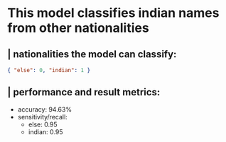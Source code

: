 
# This model classifies indian names from other nationalities


## | nationalities the model can classify:
```json
{ "else": 0, "indian": 1 }
```

## | performance and result metrics:
 - accuracy: 94.63%
 - sensitivity/recall:
    - else: 0.95
    - indian: 0.95
